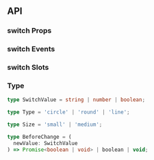 ## API

### switch Props

<field-table :data="switchProps"/>

### switch Events

<field-table :data="switchEvents" type="emits" />

### switch Slots

<field-table :data="switchSlots"  type="slots"/>

### Type

```typescript
type SwitchValue = string | number | boolean;

type Type = 'circle' | 'round' | 'line';

type Size = 'small' | 'medium';

type BeforeChange = (
  newValue: SwitchValue
) => Promise<boolean | void> | boolean | void;
```

<script setup>
import { ref } from 'vue';

const switchProps = ref([
  {
    name: 'model-value (v-model)',
    desc: '绑定值',
    type: 'SwitchValue',
    value: '-',
  },
  {
    name: 'default-checked',
    desc: '默认选中状态（非受控状态）',
    type: 'SwitchValue',
    value: 'false',
  },
  {
    name: 'disabled',
    desc: '是否禁用',
    type: 'boolean',
    value: 'false',
  },
  {
    name: 'loading',
    desc: '是否为加载中状态',
    type: 'boolean',
    value: 'false',
  },
  {
    name: 'type',
    desc: '开关的类型',
    type: "Type",
    value: "'circle'",
  },
  {
    name: 'size',
    desc: '开关的大小',
    type: "Size",
    value: "'medium'",
  },
  {
    name: 'checked-value',
    desc: '选中时的值',
    type: 'SwitchValue',
    value: 'true',
  },
  {
    name: 'unchecked-value',
    desc: '未选中时的值',
    type: 'SwitchValue',
    value: 'false',
  },
  {
    name: 'checked-color',
    desc: '选中时的开关颜色',
    type: 'string',
    value: '-',
  },
  {
    name: 'unchecked-color',
    desc: '未选中时的开关颜色',
    type: 'string',
    value: '-',
  },
  {
    name: 'before-change',
    desc: 'switch 状态改变前的钩子， 返回 false 或者返回 Promise 且被 reject 则停止切换。',
    type: 'BeforeChange',
    value: '-',
  },
  {
    name: 'checked-text',
    desc: "打开状态时的文案（type='line'和size='small'时不生效）",
    type: 'string',
    value: '-',
  },
  {
    name: 'unchecked-text',
    desc: "关闭状态时的文案（type='line'和size='small'时不生效）",
    type: 'string',
    value: '-',
  },
]);

const switchEvents = ref([
  {
    name: 'change',
    desc: '值改变时触发',
    type: {
      value: 'SwitchValue',
      ev: 'Event'
    },
    value: '-',
  },
  {
    name: 'focus',
    desc: '组件获得焦点时触发',
    type: {
      ev: 'FocusEvent'
    },
    value: '-',
  },
  {
    name: 'blur',
    desc: '组件失去焦点时触发',
    type: {
      ev: 'FocusEvent'
    },
    value: '-',
  },
]);

const switchSlots = ref([
  {
    name: 'checked-icon',
    desc: '打开状态时，按钮上的图标',
    type: '-',
    value: '-',
  },
  {
    name: 'unchecked-icon',
    desc: '关闭状态时，按钮上的图标',
    type: '-',
    value: '-',
  },
  {
    name: 'checked',
    desc: "打开状态时的文案（type='line'和size='small'时不生效）",
    type: '-',
    value: '-',
  },
  {
    name: 'unchecked',
    desc: "关闭状态时的文案（type='line'和size='small'时不生效）",
    type: '-',
    value: '-',
  },
]);
</script>
